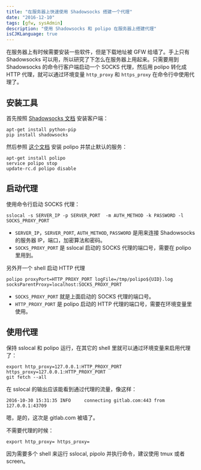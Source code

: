 ```yaml
---
title: "在服务器上快速使用 Shadowsocks 搭建一个代理"
date: "2016-12-10"
tags: [gfw, sysAdmin]
description: "使用 Shadowsocks 和 polipo 在服务器上搭建代理"
isCJKLanguage: true
---
```



在服务器上有时候需要安装一些软件，但是下载地址被 GFW 给墙了。手上只有 Shadowsocks 可以用，所以研究了下怎么在服务器上用起来。只需要用到 Shadowsocks 的命令行客户端启动一个 SOCKS 代理，然后用 polipo 转化成 HTTP 代理，就可以通过环境变量 `http_proxy` 和 `https_proxy` 在命令行中使用代理了。

<!--more-->

## 安装工具
首先按照 [Shadowsocks 文档](https://github.com/shadowsocks/shadowsocks/blob/master/README.md) 安装客户端：

```
apt-get install python-pip
pip install shadowsocks
```

然后参照 [这个文档](https://github.com/shadowsocks/shadowsocks/wiki/Convert-Shadowsocks-into-an-HTTP-proxy) 安装 polipo 并禁止默认的服务：

```
apt-get install polipo
service polipo stop
update-rc.d polipo disable
```

## 启动代理
使用命令行启动 SOCKS 代理：

```
sslocal -s SERVER_IP -p SERVER_PORT  -m AUTH_METHOD -k PASSWORD -l SOCKS_PROXY_PORT
```

* `SERVER_IP`，`SERVER_PORT`, `AUTH_METHOD`, `PASSWORD` 是用来连接 Shadowsocks 的服务器 IP，端口，加密算法和密码。
* `SOCKS_PROXY_PORT` 是 sslocal 启动的 SOCKS 代理的端口号，需要在 polipo 里用到。

另外开一个 shell 启动 HTTP 代理

```
polipo proxyPort=HTTP_PROXY_PORT logFile=/tmp/polipo${UID}.log socksParentProxy=localhost:SOCKS_PROXY_PORT
```

* `SOCKS_PROXY_PORT` 就是上面启动的 SOCKS 代理的端口号。
* `HTTP_PROXY_PORT` 是 polipo 启动的 HTTP 代理的端口号，需要在环境变量里使用。

## 使用代理
保持 sslocal 和 polipo 运行，在其它的 shell 里就可以通过环境变量来启用代理了：

```
export http_proxy=127.0.0.1:HTTP_PROXY_PORT https_proxy=127.0.0.1:HTTP_PROXY_PORT
git fetch --all
```

在 sslocal 的输出应该能看到通过代理的流量，像这样：

```
2016-10-30 15:31:35 INFO     connecting gitlab.com:443 from 127.0.0.1:43709
```

嗯，是的，这次是 gitlab.com 被墙了。

不需要代理的时候：

```
export http_proxy= https_proxy=
```

因为需要多个 shell 来运行 sslocal, pipolo 并执行命令，建议使用 tmux 或者 screen。
